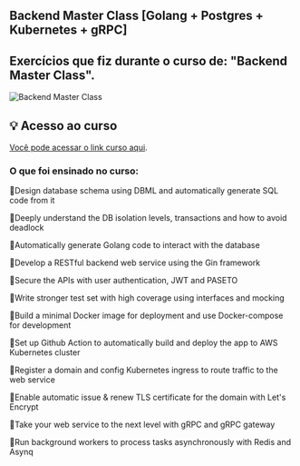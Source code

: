 ## Backend Master Class [Golang + Postgres + Kubernetes + gRPC]

## Exercícios que fiz durante o curso de: "Backend Master Class".

![Backend Master Class](https://github.com/biancamartinelli/Backend-Master-Class/assets/107266212/7bdf7c5d-b529-4adb-9b63-5b20c778f203)


## 💡 Acesso ao curso
[Você pode acessar o link curso aqui](https://www.udemy.com/course/backend-master-class-golang-postgresql-kubernetes/).


### O que foi ensinado no curso:

📍Design database schema using DBML and automatically generate SQL code from it

📍Deeply understand the DB isolation levels, transactions and how to avoid deadlock

📍Automatically generate Golang code to interact with the database

📍Develop a RESTful backend web service using the Gin framework

📍Secure the APIs with user authentication, JWT and PASETO

📍Write stronger test set with high coverage using interfaces and mocking

📍Build a minimal Docker image for deployment and use Docker-compose for development

📍Set up Github Action to automatically build and deploy the app to AWS Kubernetes cluster

📍Register a domain and config Kubernetes ingress to route traffic to the web service

📍Enable automatic issue & renew TLS certificate for the domain with Let's Encrypt

📍Take your web service to the next level with gRPC and gRPC gateway

📍Run background workers to process tasks asynchronously with Redis and Asynq
